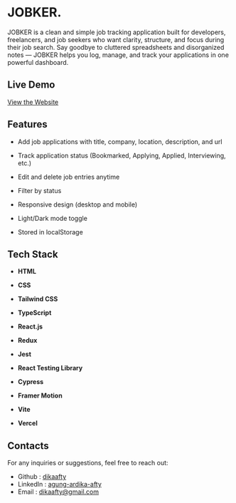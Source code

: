 # JOBKER.

JOBKER is a clean and simple job tracking application built for developers, freelancers, and job seekers who want clarity, structure, and focus during their job search. Say goodbye to cluttered spreadsheets and disorganized notes — JOBKER helps you log, manage, and track your applications in one powerful dashboard.

## Live Demo

[View the Website](https://jobker.vercel.app/)

## Features

- Add job applications with title, company, location, description, and url

- Track application status (Bookmarked, Applying, Applied, Interviewing, etc.)

- Edit and delete job entries anytime

- Filter by status

- Responsive design (desktop and mobile)

- Light/Dark mode toggle

- Stored in localStorage

## Tech Stack

- **HTML**

- **CSS**

- **Tailwind CSS**

- **TypeScript**

- **React.js**

- **Redux**

- **Jest**

- **React Testing Library**

- **Cypress**

- **Framer Motion**

- **Vite**

- **Vercel**

## Contacts

For any inquiries or suggestions, feel free to reach out:

- Github : [dikaafty](https://github.com/dikaafty)
- LinkedIn : [agung-ardika-afty](https://www.linkedin.com/in/agung-ardika-afty)
- Email : dikaafty@gmail.com